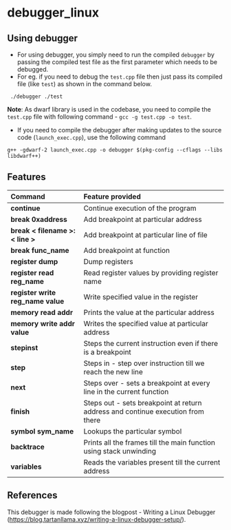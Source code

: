 
# debugger_linux
  
## Using debugger
- For using debugger, you simply need to run the compiled `debugger` by passing the compiled test file as the first parameter which needs to be debugged. 
- For eg. if you need to debug the `test.cpp` file then just pass its compiled file (like `test`) as shown in the command below. 
```
 ./debugger ./test
```
**Note**: As dwarf library is used in the codebase, you need to compile the `test.cpp` file with following command - `gcc -g test.cpp -o test`.
- If you need to compile the debugger after making updates to the source code (`launch_exec.cpp`), use the following command
```
g++ -gdwarf-2 launch_exec.cpp -o debugger $(pkg-config --cflags --libs libdwarf++)
```

## Features
| Command                        | Feature provided                    |
| :------------------------------------ | :-------------------------- |
| **continue**| Continue execution of the program |  
| **break 0xaddress**| Add breakpoint at particular address | 
| **break < filename >:< line >**| Add breakpoint at particular line of file |
| **break func_name**| Add breakpoint at function |
| **register dump**| Dump registers |
| **register read reg_name** | Read register values by providing register name |
| **register write reg_name value** | Write specified value in the register |
| **memory read addr** | Prints the value at the particular address |
| **memory write addr value** | Writes the specified value at particular address |
| **stepinst** | Steps the current instruction even if there is a breakpoint |
| **step** | Steps in - step over instruction till we reach the new line|
| **next** | Steps over - sets a breakpoint at every line in the current function |
| **finish** | Steps out - sets breakpoint at return address and continue execution from there |
| **symbol sym_name** | Lookups the particular symbol |
| **backtrace** | Prints all the frames till the main function using stack unwinding |
| **variables** | Reads the variables present till the current address |

## References
This debugger is made following the blogpost - Writing a Linux Debugger (https://blog.tartanllama.xyz/writing-a-linux-debugger-setup/).
